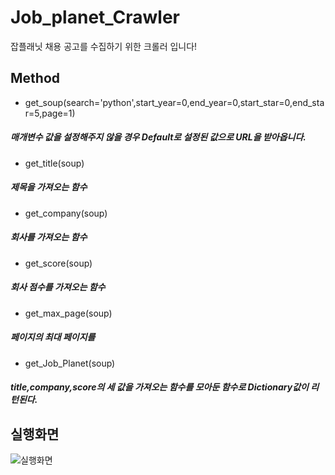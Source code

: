 # Job_planet_Crawler
잡플래닛 채용 공고를 수집하기 위한 크롤러 입니다!

## Method
* get_soup(search='python',start_year=0,end_year=0,start_star=0,end_star=5,page=1)
##### 매개변수 값을 설정해주지 않을 경우 Default로 설정된 값으로 URL을 받아옵니다.
* get_title(soup)
##### 제목을 가져오는 함수
* get_company(soup)
##### 회사를 가져오는 함수
* get_score(soup)
##### 회사 점수를 가져오는 함수
* get_max_page(soup)
##### 페이지의 최대 페이지를 

* get_Job_Planet(soup)
##### title,company,score의 세 값을 가져오는 함수를 모아둔 함수로 Dictionary값이 리턴된다.

## 실행화면
![실행화면](https://user-images.githubusercontent.com/58453569/106359609-22ad0100-6357-11eb-90a3-f129ec4242f1.PNG)
